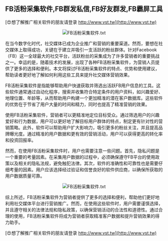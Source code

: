 ## **FB活粉采集软件,FB群发私信,FB好友群发,FB霸屏工具**

[😍想了解推广相关软件的朋友请登录 http://www.vst.tw](http://www.vst.tw)

 <center><img src="https://vst.tw/MP4/tuiguang/png/2.png" alt="FB活粉采集软件.txt"></center>

在当今数字化时代，社交媒体已成为企业推广和营销的重要渠道。然而，要想在社交媒体上取得成功，关键在于建立并吸引一支活跃的粉丝群体。针对Facebook（FB）这一全球最大的社交平台，活跃粉丝的采集成为了许多营销者的重要挑战之一。幸运的是，随着技术的发展，出现了各种FB活粉采集软件，为营销人员提供了更多的选择和便利。本文将探讨FB活粉采集软件的特点、优势和使用建议，帮助读者更好地了解如何利用这些工具来提升社交媒体营销效果。

FB活粉采集软件是指能够帮助用户快速获取并筛选出活跃FB用户信息的工具。这些软件通常通过自动化程序，搜索并收集符合特定条件的用户资料，如兴趣爱好、地理位置、年龄等，从而帮助用户构建一个更加精准的潜在客户数据库。这些软件的优势在于节省了用户大量的时间和精力，同时也提高了精准营销的效果。

使用FB活粉采集软件，营销者可以更精准地定位目标受众。通过筛选用户的兴趣爱好和行为数据，用户可以更好地了解目标用户群体的特点，制定更有针对性的营销策略。此外，软件可以帮助用户扩大影响力，吸引更多的粉丝关注，并且提高品牌曝光度。通过精准的用户数据和更有效的营销活动，用户可以获得更高的转化率和投资回报率。

然而，在使用FB活粉采集软件时，用户也需要注意一些问题。首先，隐私问题是一个重要的考量因素。在采集用户数据的过程中，必须确保遵守FB平台的使用政策以及相关的隐私法规，避免触犯法律。其次，软件的准确性和可靠性也是需要仔细考量的因素。用户应该选择经过验证和信誉良好的软件供应商，以确保所获取的用户数据质量可靠。

 <center><img src="https://vst.tw/MP4/tuiguang/png/7.png" alt="FB活粉采集软件.txt"></center>

综上所述，FB活粉采集软件为营销者提供了更多的选择和便利，帮助他们更好地利用社交媒体平台进行营销推广。然而，在使用这些软件时，用户需要谨慎选择，并且遵守相关的法律法规和隐私政策，以确保营销活动的合法性和道德性。通过合理的使用，FB活粉采集软件将成为营销者获取精准客户数据和提升营销效果的得力助手。

[😍想了解推广相关软件的朋友请登录 http://www.vst.tw](http://www.vst.tw)



